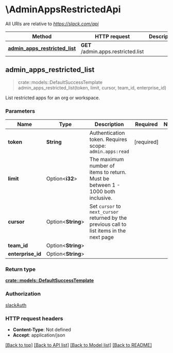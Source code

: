 # \AdminAppsRestrictedApi

All URIs are relative to *https://slack.com/api*

Method | HTTP request | Description
------------- | ------------- | -------------
[**admin_apps_restricted_list**](AdminAppsRestrictedApi.md#admin_apps_restricted_list) | **GET** /admin.apps.restricted.list | 



## admin_apps_restricted_list

> crate::models::DefaultSuccessTemplate admin_apps_restricted_list(token, limit, cursor, team_id, enterprise_id)


List restricted apps for an org or workspace.

### Parameters


Name | Type | Description  | Required | Notes
------------- | ------------- | ------------- | ------------- | -------------
**token** | **String** | Authentication token. Requires scope: `admin.apps:read` | [required] |
**limit** | Option<**i32**> | The maximum number of items to return. Must be between 1 - 1000 both inclusive. |  |
**cursor** | Option<**String**> | Set `cursor` to `next_cursor` returned by the previous call to list items in the next page |  |
**team_id** | Option<**String**> |  |  |
**enterprise_id** | Option<**String**> |  |  |

### Return type

[**crate::models::DefaultSuccessTemplate**](Default_success_template.md)

### Authorization

[slackAuth](../README.md#slackAuth)

### HTTP request headers

- **Content-Type**: Not defined
- **Accept**: application/json

[[Back to top]](#) [[Back to API list]](../README.md#documentation-for-api-endpoints) [[Back to Model list]](../README.md#documentation-for-models) [[Back to README]](../README.md)

